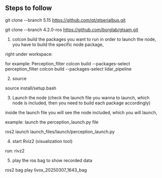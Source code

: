 ## Steps to follow

git clone --branch 5.15 https://github.com/qt/qtserialbus.git

git clone --branch 4.2.0-ros https://github.com/borglab/gtsam.git

1. colcon build the packages you want to run
in order to launch the node, you have to build the specific node package,

right under workspace:

for example: Perception_filter
colcon build --packages-select perception_filter
colcon build --packages-select lidar_pipeline

2. source

source install/setup.bash

3. Launch the node (check the launch file you wanna to launch, which node is included, then you need to build each package accordingly)

inside the launch file you will see the node included, which you will launch, 


example: launch the perception_launch.py file

ros2 launch launch_files/launch/perception_launch.py

4. start Rviz2 (visualization tool)

run: rivz2

5. play the ros bag to show recorded data

ros2 bag play livox_20250307_1643_bag

